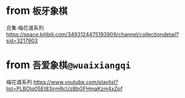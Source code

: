 
# from `板牙象棋`

合集·梅花谱系列 https://space.bilibili.com/3493124475193909/channel/collectiondetail?sid=3217903

# from `吾爱象棋@wuaixiangqi`

梅花谱系列 https://www.youtube.com/playlist?list=PLBOlq05Et83jrmRcUzBbGFHmaKzm4xZpf
